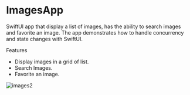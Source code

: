 # ImagesApp

SwiftUI app that display a list of images, has the ability to search images and favorite an image. The app demonstrates how to handle concurrency and state changes with SwiftUI. 

Features

- Display images in a grid of list.
- Search Images.
- Favorite an image.



![images2](https://user-images.githubusercontent.com/43711479/139517384-4f49387f-600c-48d1-8505-0b5d85ab4ff1.png)




